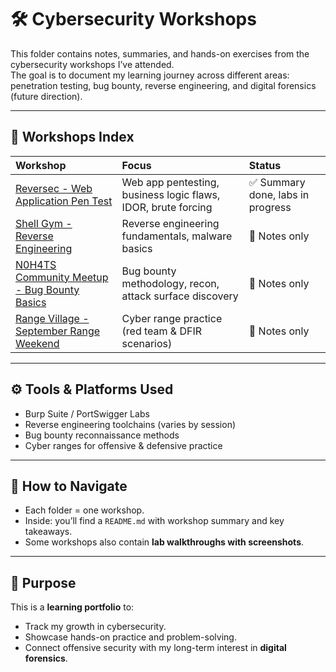 # 🛠️ Cybersecurity Workshops

This folder contains notes, summaries, and hands-on exercises from the cybersecurity workshops I’ve attended.  
The goal is to document my learning journey across different areas: penetration testing, bug bounty, reverse engineering, and digital forensics (future direction).  

---

## 📂 Workshops Index

| Workshop | Focus | Status |
|:--|:--|:--|
| [Reversec - Web Application Pen Test](./Reversec%20-%20Web%20Application%20Pen%20Test) | Web app pentesting, business logic flaws, IDOR, brute forcing | ✅ Summary done, labs in progress |
| [Shell Gym - Reverse Engineering](./Shell%20Gym%20-%20Reverse%20Engineering) | Reverse engineering fundamentals, malware basics | 📝 Notes only |
| [N0H4TS Community Meetup - Bug Bounty Basics](./N0H4TS%20Community%20Meetup%20-%20Bug%20Bounty%20Basics) | Bug bounty methodology, recon, attack surface discovery | 📝 Notes only |
| [Range Village - September Range Weekend](./Range%20Village%20-%20September%20Range%20Weekend) | Cyber range practice (red team & DFIR scenarios) | 📝 Notes only |

---

## ⚙️ Tools & Platforms Used
- Burp Suite / PortSwigger Labs  
- Reverse engineering toolchains (varies by session)  
- Bug bounty reconnaissance methods  
- Cyber ranges for offensive & defensive practice  

---

## 🔗 How to Navigate
- Each folder = one workshop.  
- Inside: you’ll find a `README.md` with workshop summary and key takeaways.  
- Some workshops also contain **lab walkthroughs with screenshots**.  

---

## 🎯 Purpose
This is a **learning portfolio** to:  
- Track my growth in cybersecurity.  
- Showcase hands-on practice and problem-solving.  
- Connect offensive security with my long-term interest in **digital forensics**.
